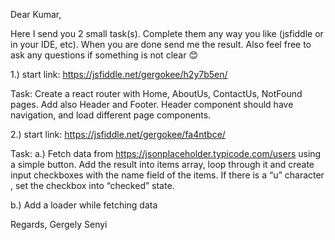 Dear Kumar,

Here I send you 2 small task(s). Complete them any way you like (jsfiddle or in your IDE, etc). When you are done send me the result. Also feel free to ask any questions if something is not clear 😊

1.) start link:
https://jsfiddle.net/gergokee/h2y7b5en/

Task: Create a react router with Home, AboutUs, ContactUs, NotFound pages. Add also Header and Footer. Header component should have navigation, and load different page components.

2.) start link:
https://jsfiddle.net/gergokee/fa4ntbce/

Task:
a.) Fetch data from https://jsonplaceholder.typicode.com/users using a simple button. Add the result into items array, loop through it and create input checkboxes with the name field of the items. If there is a “u” character , set the checkbox into “checked” state.

b.) Add a loader while fetching data

Regards,
Gergely Senyi